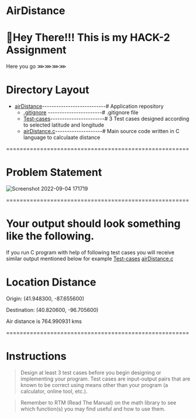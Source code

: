 # AirDistance

👋Hey There!!! This is my HACK-2 Assignment
======================================================

Here you go ⋙⋙⋙⋙

Directory Layout
======================================================
* [airDistance](https://github.com/Aayush-cyborg/airDistance)---------------------------# Application repository
   * [.gitignore](https://github.com/Aayush-cyborg/airDistance/blob/main/.gitignore)  -----------------------# .gitignore file
   * [Test-cases](https://github.com/Aayush-cyborg/airDistance/blob/main/Test-cases)-----------------------# 3 Test cases designed according to selected latitude and longitude
   * [airDistance.c](https://github.com/Aayush-cyborg/airDistance/blob/main/airDistance.c)--------------------# Main source code written in C language to calculaate distance

======================================================


Problem Statement
======================================================
![Screenshot 2022-09-04 171719](https://user-images.githubusercontent.com/111803761/188314633-a4dbabb4-aec7-4e92-b164-934ea721e01c.png)


======================================================


Your output should look something like the following.
======================================================
If you run C program with help of following test cases you will receive similar output mentioned below for example
[Test-cases](https://github.com/Aayush-cyborg/airDistance/blob/main/Test-cases)
[airDistance.c](https://github.com/Aayush-cyborg/airDistance/blob/main/airDistance.c)

Location Distance
======================================================

Origin: (41.948300, -87.655600)

Destination: (40.820600, -96.705600)

Air distance is 764.990931 kms

======================================================


Instructions
======================================================

>Design at least 3 test cases before you begin designing or implementing your program. Test cases are input-output pairs that are known to be correct using means other than your program (a calculator, online tool, etc.).

>Remember to RTM (Read The Manual) on the math library to see which function(s) you may find useful and how to use them.
